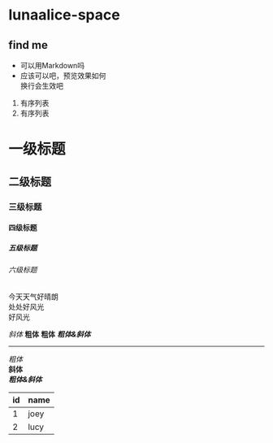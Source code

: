 # lunaalice-space
## find me
- 可以用Markdown吗
- 应该可以吧，预览效果如何<br> 换行会生效吧
1. 有序列表
2. 有序列表
# 一级标题
## 二级标题
### 三级标题
#### 四级标题
##### 五级标题
###### 六级标题

<p>
  今天天气好晴朗 <br> 
  处处好风光  <br>
  好风光
</p>

<p>
  <i>斜体</i>
 <b>粗体</b>
 <strong>粗体</strong>
  <i><b>粗体&斜体</b></i>
  </p>

***
*粗体*   
**斜体**   
***粗体&斜体***
  


|id|name|
|--|--|
|1|joey|
|2|lucy|









